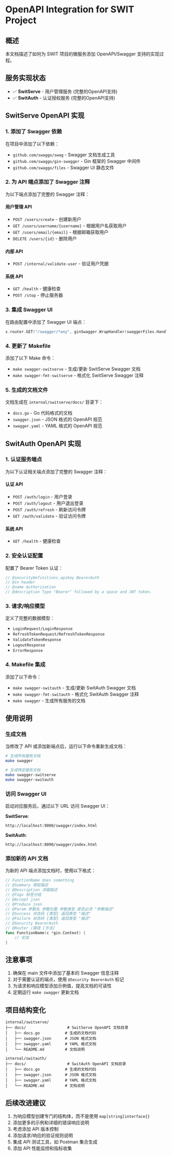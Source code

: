 # OpenAPI Integration for SWIT Project

## 概述

本文档描述了如何为 SWIT 项目的微服务添加 OpenAPI/Swagger 支持的实现过程。

## 服务实现状态

- ✅ **SwitServe** - 用户管理服务 (完整的OpenAPI支持)
- ✅ **SwitAuth** - 认证授权服务 (完整的OpenAPI支持)

## SwitServe OpenAPI 实现

### 1. 添加了 Swagger 依赖

在项目中添加了以下依赖：
- `github.com/swaggo/swag` - Swagger 文档生成工具
- `github.com/swaggo/gin-swagger` - Gin 框架的 Swagger 中间件
- `github.com/swaggo/files` - Swagger UI 静态文件

### 2. 为 API 端点添加了 Swagger 注释

为以下端点添加了完整的 Swagger 注释：

#### 用户管理 API
- `POST /users/create` - 创建新用户
- `GET /users/username/{username}` - 根据用户名获取用户
- `GET /users/email/{email}` - 根据邮箱获取用户
- `DELETE /users/{id}` - 删除用户

#### 内部 API
- `POST /internal/validate-user` - 验证用户凭据

#### 系统 API
- `GET /health` - 健康检查
- `POST /stop` - 停止服务器

### 3. 集成 Swagger UI

在路由配置中添加了 Swagger UI 端点：
```go
s.router.GET("/swagger/*any", ginSwagger.WrapHandler(swaggerFiles.Handler))
```

### 4. 更新了 Makefile

添加了以下 Make 命令：
- `make swagger-switserve` - 生成/更新 SwitServe Swagger 文档
- `make swagger-fmt-switserve` - 格式化 SwitServe Swagger 注释

### 5. 生成的文档文件

文档生成在 `internal/switserve/docs/` 目录下：
- `docs.go` - Go 代码格式的文档
- `swagger.json` - JSON 格式的 OpenAPI 规范
- `swagger.yaml` - YAML 格式的 OpenAPI 规范

## SwitAuth OpenAPI 实现

### 1. 认证服务端点

为以下认证相关端点添加了完整的 Swagger 注释：

#### 认证 API
- `POST /auth/login` - 用户登录
- `POST /auth/logout` - 用户退出登录
- `POST /auth/refresh` - 刷新访问令牌
- `GET /auth/validate` - 验证访问令牌

#### 系统 API
- `GET /health` - 健康检查

### 2. 安全认证配置

配置了 Bearer Token 认证：
```go
// @securityDefinitions.apikey BearerAuth
// @in header
// @name Authorization
// @description Type "Bearer" followed by a space and JWT token.
```

### 3. 请求/响应模型

定义了完整的数据模型：
- `LoginRequest/LoginResponse`
- `RefreshTokenRequest/RefreshTokenResponse`
- `ValidateTokenResponse`
- `LogoutResponse`
- `ErrorResponse`

### 4. Makefile 集成

添加了以下命令：
- `make swagger-switauth` - 生成/更新 SwitAuth Swagger 文档
- `make swagger-fmt-switauth` - 格式化 SwitAuth Swagger 注释
- `make swagger` - 生成所有服务的文档

## 使用说明

### 生成文档

当修改了 API 或添加新端点后，运行以下命令重新生成文档：

```bash
# 生成所有服务文档
make swagger

# 生成特定服务文档
make swagger-switserve
make swagger-switauth
```

### 访问 Swagger UI

启动对应服务后，通过以下 URL 访问 Swagger UI：

**SwitServe**:
```
http://localhost:9000/swagger/index.html
```

**SwitAuth**:
```
http://localhost:8090/swagger/index.html
```

### 添加新的 API 文档

为新的 API 端点添加文档时，使用以下格式：

```go
// FunctionName does something
// @Summary 简短描述
// @Description 详细描述
// @Tags 标签分组
// @Accept json
// @Produce json
// @Param 参数名 参数位置 参数类型 是否必须 "参数描述"
// @Success 状态码 {类型} 返回类型 "描述"
// @Failure 状态码 {类型} 返回类型 "描述"
// @Security BearerAuth
// @Router /路径 [方法]
func FunctionName(c *gin.Context) {
    // 实现
}
```

## 注意事项

1. 确保在 main 文件中添加了基本的 Swagger 信息注释
2. 对于需要认证的端点，使用 `@Security BearerAuth` 标记
3. 为请求和响应模型添加示例值，提高文档的可读性
4. 定期运行 `make swagger` 更新文档

## 项目结构变化

```
internal/switserve/
├── docs/                  # SwitServe OpenAPI 文档目录
│   ├── docs.go           # 生成的文档代码
│   ├── swagger.json      # JSON 格式文档
│   ├── swagger.yaml      # YAML 格式文档
│   └── README.md         # 文档说明

internal/switauth/
├── docs/                  # SwitAuth OpenAPI 文档目录
│   ├── docs.go           # 生成的文档代码
│   ├── swagger.json      # JSON 格式文档
│   ├── swagger.yaml      # YAML 格式文档
│   └── README.md         # 文档说明
```

## 后续改进建议

1. 为响应模型创建专门的结构体，而不是使用 `map[string]interface{}`
2. 添加更多的示例和详细的错误响应说明
3. 考虑添加 API 版本控制
4. 添加请求/响应的验证规则说明
5. 集成 API 测试工具，如 Postman 集合生成
6. 添加 API 性能监控和指标收集 
